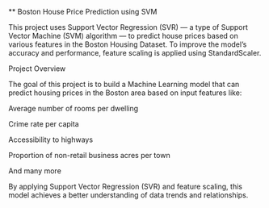 ** Boston House Price Prediction using SVM

This project uses Support Vector Regression (SVR) — a type of Support Vector Machine (SVM) algorithm — to predict house prices based on various features in the Boston Housing Dataset.
To improve the model’s accuracy and performance, feature scaling is applied using StandardScaler.


Project Overview

The goal of this project is to build a Machine Learning model that can predict housing prices in the Boston area based on input features like:

Average number of rooms per dwelling

Crime rate per capita

Accessibility to highways

Proportion of non-retail business acres per town

And many more

By applying Support Vector Regression (SVR) and feature scaling, this model achieves a better understanding of data trends and relationships.
